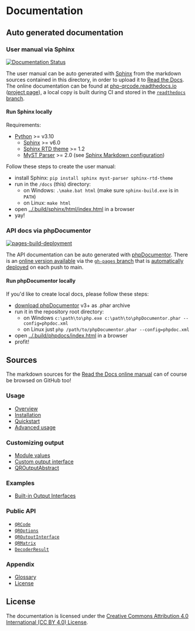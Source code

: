 # Documentation

## Auto generated documentation

### User manual via Sphinx

[![Documentation Status](https://readthedocs.org/projects/php-qrcode/badge/?version=main)](https://php-qrcode.readthedocs.io/en/main/?badge=main)

The user manual can be auto generated with [Sphinx](https://www.sphinx-doc.org) from the markdown sources contained in this directory, in order to upload it to [Read the Docs](https://readthedocs.org).
The online documentation can be found at [php-qrcode.readthedocs.io](https://php-qrcode.readthedocs.io/en/main/) ([project page](https://readthedocs.org/projects/php-qrcode/)), a local copy is built during CI and stored in the [`readthedocs` branch](https://github.com/chillerlan/php-qrcode/tree/readthedocs).


#### Run Sphinx locally

Requirements:

- [Python](https://www.python.org/downloads/) >= v3.10
  - [Sphinx](https://www.sphinx-doc.org/en/master/usage/installation.html) >= v6.0
  - [Sphinx RTD theme](https://pypi.org/project/sphinx-rtd-theme/) >= 1.2
  - [MyST Parser](https://myst-parser.readthedocs.io/en/latest/intro.html) >= 2.0 (see [Sphinx Markdown configuration](https://www.sphinx-doc.org/en/master/usage/markdown.html#markdown))

Follow these steps to create the user manual:

- install Sphinx: `pip install sphinx myst-parser sphinx-rtd-theme`
- run in the `/docs` (this) directory:
  - on Windows: `.\make.bat html` (make sure `sphinx-build.exe` is in `PATH`)
  - on Linux: `make html`
- open [../.build/sphinx/html/index.html](../.build/sphinx/html/index.html) in a browser
- yay!


### API docs via phpDocumentor

[![pages-build-deployment](https://github.com/chillerlan/php-qrcode/actions/workflows/pages/pages-build-deployment/badge.svg?branch=gh-pages)](https://github.com/chillerlan/php-qrcode/actions/workflows/pages/pages-build-deployment)

The API documentation can be auto generated with [phpDocumentor](https://www.phpdoc.org/).
There is an [online version available](https://chillerlan.github.io/php-qrcode/) via the [`gh-pages` branch](https://github.com/chillerlan/php-qrcode/tree/gh-pages) that is [automatically deployed](https://github.com/chillerlan/php-qrcode/deployments) on each push to main.


#### Run phpDocumentor locally

If you'd like to create local docs, please follow these steps:

- [download phpDocumentor](https://github.com/phpDocumentor/phpDocumentor/releases) v3+ as .phar archive
- run it in the repository root directory:
  - on Windows `c:\path\to\php.exe c:\path\to\phpDocumentor.phar --config=phpdoc.xml`
  - on Linux just `php /path/to/phpDocumentor.phar --config=phpdoc.xml`
- open [../.build/phpdocs/index.html](../.build/phpdocs/index.html) in a browser
- profit!


## Sources

The markdown sources for the [Read the Docs online manual](https://php-qrcode.readthedocs.io) can of course be browsed on GitHub too!


### Usage
- [Overview](./Usage-Overview.md)
- [Installation](./Usage-Installation.md)
- [Quickstart](./Usage-Quickstart.md)
- [Advanced usage](./Usage-Advanced-usage.md)


### Customizing output
- [Module values](./Customizing-Module-Values.md)
- [Custom output interface](./Customizing-Custom-output-interface.md)
- [QROutputAbstract](./Customizing-QROutputAbstract.md)


### Examples
- [Built-in Output Interfaces](./Examples-Built-in.md)


### Public API
- [`QRCode`](./API-QRCode.md)
- [`QROptions`](./API-QROptions.md)
- [`QROutputInterface`](./API-QROutputInterface.md)
- [`QRMatrix`](./API-QRMatrix.md)
- [`DecoderResult`](./API-DecoderResult.md)


### Appendix
- [Glossary](./Appendix-Glossary.md)
- [License](./Appendix-License.rst)


## License

The documentation is licensed under the [Creative Commons Attribution 4.0 International (CC BY 4.0) License](https://creativecommons.org/licenses/by/4.0/).
